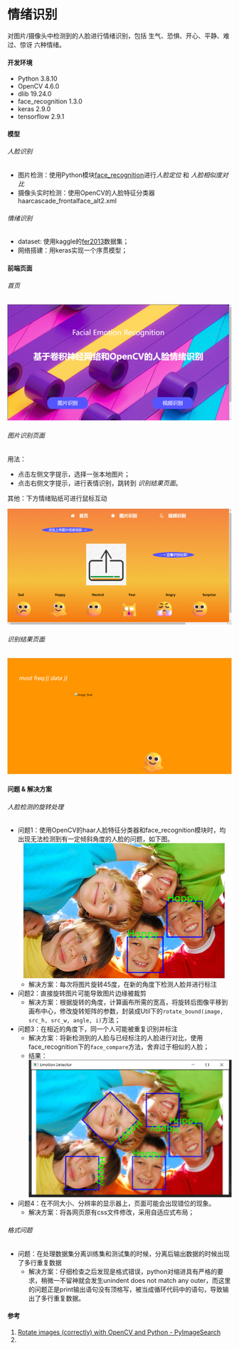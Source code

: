 # 情绪识别

对图片/摄像头中检测到的人脸进行情绪识别，包括 生气、恐惧、开心、平静、难过、惊讶 六种情绪。

#### 开发环境

+ Python 3.8.10
+ OpenCV 4.6.0
+ dlib 19.24.0
+ face_recognition 1.3.0
+ keras 2.9.0
+ tensorflow 2.9.1

#### 模型

###### 人脸识别

+ 图片检测：使用Python模块[face_recognition](https://github.com/ageitgey/face_recognition)进行*人脸定位* 和 *人脸相似度对比*
+ 摄像头实时检测：使用OpenCV的人脸特征分类器haarcascade_frontalface_alt2.xml

###### 情绪识别

+ dataset: 使用kaggle的[fer2013](https://www.kaggle.com/c/challenges-in-representation-learning-facial-expression-recognition-challenge/data)数据集；
+ 网络搭建：用keras实现一个序贯模型；

#### 前端页面

###### 首页

![](images/index1.png)

###### 图片识别页面

用法：

+ 点击左侧文字提示，选择一张本地图片；
+ 点击右侧文字提示，进行表情识别，跳转到 *识别结果页面*。

其他：下方情绪贴纸可进行鼠标互动

![](images/recognition.png)

###### 识别结果页面

![](images/after.png)




#### 问题 & 解决方案

###### 人脸检测的旋转处理

+ 问题1：使用OpenCV的haar人脸特征分类器和face_recognition模块时，均出现无法检测到有一定倾斜角度的人脸的问题，如下图。
  ![](images/problem1_1.png)
  + 解决方案：每次将图片旋转45度，在新的角度下检测人脸并进行标注
+ 问题2：直接旋转图片可能导致图片边缘被裁剪
  + 解决方案：根据旋转的角度，计算画布所需的宽高，将旋转后图像平移到画布中心，修改旋转矩阵的参数，封装成Util下的`rotate_bound(image, src_h, src_w, angle, i)`方法；
+ 问题3：在相近的角度下，同一个人可能被重复识别并标注
  + 解决方案：将新检测到的人脸与已经标注的人脸进行对比，使用face_recognition下的`face_compare`方法，舍弃过于相似的人脸；
  + 结果：
  ![](images/problem1_2.png)
+ 问题4：在不同大小、分辨率的显示器上，页面可能会出现错位的现象。
  + 解决方案：将各网页原有css文件修改，采用自适应式布局；
###### 格式问题

+ 问题：在处理数据集分离训练集和测试集的时候，分离后输出数据的时候出现了多行重复数据
  + 解决方案：仔细检查之后发现是格式错误，python对缩进具有严格的要求，稍微一不留神就会发生unindent does not match any outer，而这里的问题正是print输出语句没有顶格写，被当成循环代码中的语句，导致输出了多行重复数据。

#### 参考

1. [Rotate images (correctly) with OpenCV and Python - PyImageSearch](https://pyimagesearch.com/2017/01/02/rotate-images-correctly-with-opencv-and-python/)
2. 

